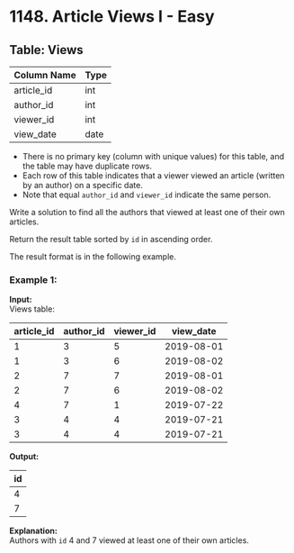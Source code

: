 # 1148. Article Views I - Easy

## Table: Views

| Column Name | Type |
|-------------|------|
| article_id  | int  |
| author_id   | int  |
| viewer_id   | int  |
| view_date   | date |

- There is no primary key (column with unique values) for this table, and the table may have duplicate rows.
- Each row of this table indicates that a viewer viewed an article (written by an author) on a specific date. 
- Note that equal `author_id` and `viewer_id` indicate the same person.

Write a solution to find all the authors that viewed at least one of their own articles.

Return the result table sorted by `id` in ascending order.

The result format is in the following example.

### Example 1:

**Input:**  
Views table:

| article_id | author_id | viewer_id | view_date  |
|------------|-----------|-----------|------------|
| 1          | 3         | 5         | 2019-08-01 |
| 1          | 3         | 6         | 2019-08-02 |
| 2          | 7         | 7         | 2019-08-01 |
| 2          | 7         | 6         | 2019-08-02 |
| 4          | 7         | 1         | 2019-07-22 |
| 3          | 4         | 4         | 2019-07-21 |
| 3          | 4         | 4         | 2019-07-21 |

**Output:**

| id   |
|------|
| 4    |
| 7    |

**Explanation:**  
Authors with `id` 4 and 7 viewed at least one of their own articles.
